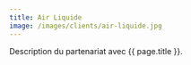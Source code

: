 ```yaml
---
title: Air Liquide
image: /images/clients/air-liquide.jpg
---
```


Description du partenariat avec {{ page.title }}.
